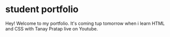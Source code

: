 # student portfolio

Hey! Welcome to my portfolio. It's coming tup tomorrow when i learn HTML and CSS with Tanay Pratap live on Youtube.
